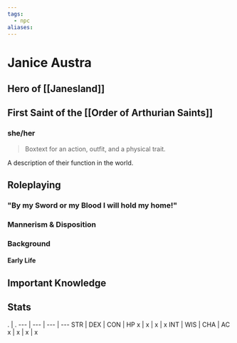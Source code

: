 ```yaml
---
tags:
  - npc
aliases:
---
```

# Janice Austra
## Hero of [[Janesland]]
## First Saint of the [[Order of Arthurian Saints]]
### she/her

> Boxtext for an action, outfit, and a physical trait.

A description of their function in the world.

## Roleplaying
### "By my Sword or my Blood I will hold my home!"

### Mannerism & Disposition

### Background
#### Early Life

## Important Knowledge


## Stats
. | . 
--- | --- | --- | ---
STR | DEX | CON | HP
x | x | x | x
INT | WIS | CHA | AC
x | x | x | x